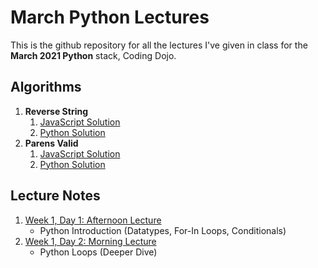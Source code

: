 # March Python Lectures

This is the github repository for all the lectures I've given in class for the **March 2021 Python** stack, Coding Dojo.

## Algorithms
1. **Reverse String**
    1. [JavaScript Solution](https://github.com/narcisolobo/march_python_lectures/blob/main/algos/w1d1_reverseString.js)
    2. [Python Solution](https://github.com/narcisolobo/march_python_lectures/blob/main/algos/w1d1_reverse_string.py)
2. **Parens Valid**
    1. [JavaScript Solution](https://github.com/narcisolobo/march_python_lectures/blob/main/algos/w1d2_parensValid.js)
    2. [Python Solution](https://github.com/narcisolobo/march_python_lectures/blob/main/algos/w1d2_parens_valid.py)

## Lecture Notes
1. [Week 1, Day 1: Afternoon Lecture](https://github.com/narcisolobo/march_python_lectures/blob/main/lectures/w1d1_afternoon_python_intro.py)
    - Python Introduction (Datatypes, For-In Loops, Conditionals)
2. [Week 1, Day 2: Morning Lecture](https://github.com/narcisolobo/march_python_lectures/blob/main/lectures/w1d2_morning_loops.py)
    - Python Loops (Deeper Dive)